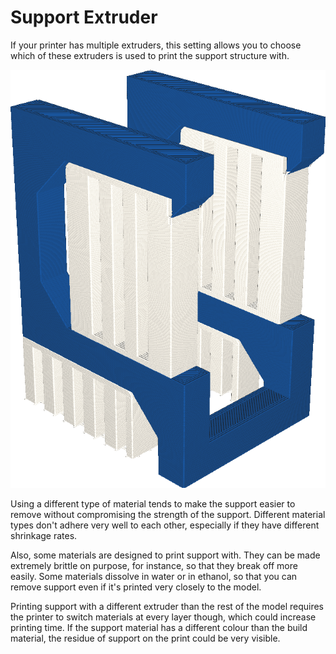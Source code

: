 Support Extruder
====
If your printer has multiple extruders, this setting allows you to choose which of these extruders is used to print the support structure with.

![The support is printed in a white material, while the model is printed in blue](../images/support_extruder_nr.png)

Using a different type of material tends to make the support easier to remove without compromising the strength of the support. Different material types don't adhere very well to each other, especially if they have different shrinkage rates.

Also, some materials are designed to print support with. They can be made extremely brittle on purpose, for instance, so that they break off more easily. Some materials dissolve in water or in ethanol, so that you can remove support even if it's printed very closely to the model.

Printing support with a different extruder than the rest of the model requires the printer to switch materials at every layer though, which could increase printing time. If the support material has a different colour than the build material, the residue of support on the print could be very visible.
